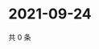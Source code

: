# 2021-09-24

共 0 条

<!-- BEGIN WEIBO -->
<!-- 最后更新时间 Fri Sep 24 2021 08:50:17 GMT+0800 (China Standard Time) -->

<!-- END WEIBO -->

